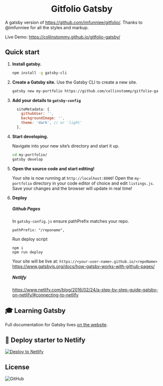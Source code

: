 <h1 align="center">
  Gitfolio Gatsby
</h1>

A gatsby version of  https://github.com/imfunniee/gitfolio/. Thanks to @imfunniee for all the styles and markup.

Live Demo: https://collinstommy.github.io/gitfolio-gatsby/

## Quick start

1.  **Install gatsby.**

    ```sh
    npm install -g gatsby-cli
    ```

2.  **Create a Gatsby site.**
    Use the Gatsby CLI to create a new site.

    ```sh
    gatsby new my-portfolio https://github.com/collinstommy/gitfolio-gatsby
    ```

3. **Add your details to `gatsby-config`**

    ```js
      siteMetadata: {
        githubUser: '',
        backgroundImage: '',
        theme: 'dark', // or 'light'
      },
    ```

4.  **Start developing.**

    Navigate into your new site’s directory and start it up.

    ```sh
    cd my-portfolio/
    gatsby develop
    ```

5.  **Open the source code and start editing!**

    Your site is now running at `http://localhost:8000`!
    Open the `my-portfolio` directory in your code editor of choice and edit `listings.js`. Save your changes and the browser will update in real time!

6.  **Deploy**

    ##### Github Pages

    In `gatsby-config.js` ensure pathPrefix matches your repo.
    ```
    pathPrefix: "/reponame",
    ```

    Run deploy script
    ```
    npm i
    npm run deploy
    ```

    Your site will be live at:
    `https://<your-user-name>.github.io/<repoName>`
    <br />
    https://www.gatsbyjs.org/docs/how-gatsby-works-with-github-pages/

    ##### Netlify
    https://www.netlify.com/blog/2016/02/24/a-step-by-step-guide-gatsby-on-netlify/#connecting-to-netlify

## 🎓 Learning Gatsby

Full documentation for Gatsby lives [on the website](https://www.gatsbyjs.org/). 

## 💫 Deploy starter to Netlify

[![Deploy to Netlify](https://www.netlify.com/img/deploy/button.svg)](https://app.netlify.com/start/deploy?repository=https://github.com/collinstommy/gitfolio-gatsby)


## License
![GitHub](https://img.shields.io/github/license/imfunniee/gitfolio.svg?style=popout-square)
